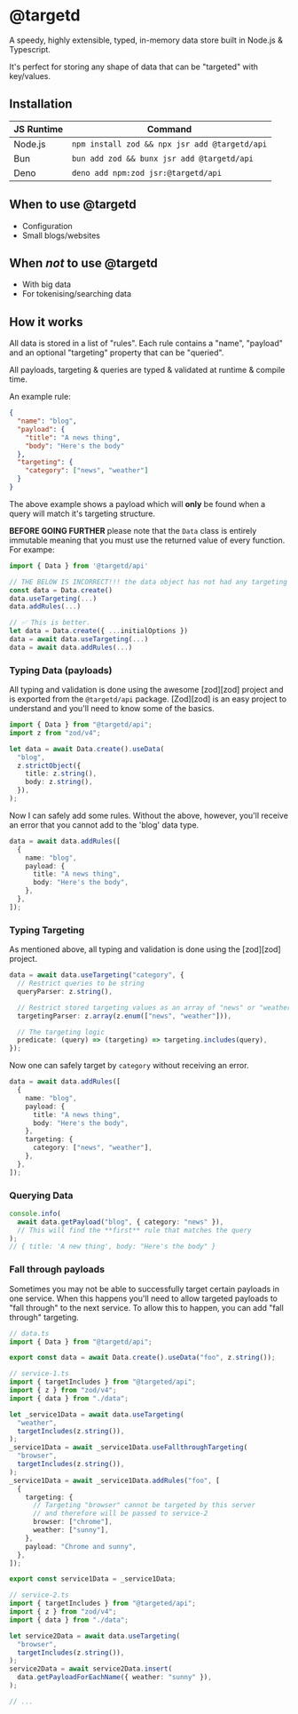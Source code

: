 # @targetd

A speedy, highly extensible, typed, in-memory data store built in Node.js &
Typescript.

It's perfect for storing any shape of data that can be "targeted" with
key/values.

## Installation

| JS Runtime | Command                                       |
| ---------- | --------------------------------------------- |
| Node.js    | `npm install zod && npx jsr add @targetd/api` |
| Bun        | `bun add zod && bunx jsr add @targetd/api`    |
| Deno       | `deno add npm:zod jsr:@targetd/api`           |

## When to use @targetd

- Configuration
- Small blogs/websites

## When _not_ to use @targetd

- With big data
- For tokenising/searching data

## How it works

All data is stored in a list of "rules". Each rule contains a "name", "payload"
and an optional "targeting" property that can be "queried".

All payloads, targeting & queries are typed & validated at runtime & compile
time.

An example rule:

```json
{
  "name": "blog",
  "payload": {
    "title": "A news thing",
    "body": "Here's the body"
  },
  "targeting": {
    "category": ["news", "weather"]
  }
}
```

The above example shows a payload which will **only** be found when a query will
match it's targeting structure.

**BEFORE GOING FURTHER** please note that the `Data` class is entirely immutable
meaning that you must use the returned value of every function. For exampe:

```typescript
import { Data } from '@targetd/api'

// THE BELOW IS INCORRECT!!! the data object has not had any targeting or rules added
const data = Data.create()
data.useTargeting(...)
data.addRules(...)

// ✅ This is better.
let data = Data.create({ ...initialOptions })
data = await data.useTargeting(...)
data = await data.addRules(...)
```

### Typing Data (payloads)

All typing and validation is done using the awesome [zod][zod] project and is
exported from the `@targetd/api` package. [Zod][zod] is an easy project to
understand and you'll need to know some of the basics.

```typescript
import { Data } from "@targetd/api";
import z from "zod/v4";

let data = await Data.create().useData(
  "blog",
  z.strictObject({
    title: z.string(),
    body: z.string(),
  }),
);
```

Now I can safely add some rules. Without the above, however, you'll receive an
error that you cannot add to the 'blog' data type.

```typescript
data = await data.addRules([
  {
    name: "blog",
    payload: {
      title: "A news thing",
      body: "Here's the body",
    },
  },
]);
```

### Typing Targeting

As mentioned above, all typing and validation is done using the [zod][zod]
project.

```typescript
data = await data.useTargeting("category", {
  // Restrict queries to be string
  queryParser: z.string(),

  // Restrict stored targeting values as an array of "news" or "weather"
  targetingParser: z.array(z.enum(["news", "weather"])),

  // The targeting logic
  predicate: (query) => (targeting) => targeting.includes(query),
});
```

Now one can safely target by `category` without receiving an error.

```typescript
data = await data.addRules([
  {
    name: "blog",
    payload: {
      title: "A news thing",
      body: "Here's the body",
    },
    targeting: {
      category: ["news", "weather"],
    },
  },
]);
```

### Querying Data

```typescript
console.info(
  await data.getPayload("blog", { category: "news" }),
  // This will find the **first** rule that matches the query
);
// { title: 'A new thing', body: "Here's the body" }
```

### Fall through payloads

Sometimes you may not be able to successfully target certain payloads in one
service. When this happens you'll need to allow targeted payloads to "fall
through" to the next service. To allow this to happen, you can add "fall
through" targeting.

```typescript
// data.ts
import { Data } from "@targetd/api";

export const data = await Data.create().useData("foo", z.string());
```

```typescript
// service-1.ts
import { targetIncludes } from "@targeted/api";
import { z } from "zod/v4";
import { data } from "./data";

let _service1Data = await data.useTargeting(
  "weather",
  targetIncludes(z.string()),
);
_service1Data = await _service1Data.useFallthroughTargeting(
  "browser",
  targetIncludes(z.string()),
);
_service1Data = await _service1Data.addRules("foo", [
  {
    targeting: {
      // Targeting "browser" cannot be targeted by this server
      // and therefore will be passed to service-2
      browser: ["chrome"],
      weather: ["sunny"],
    },
    payload: "Chrome and sunny",
  },
]);

export const service1Data = _service1Data;
```

```typescript
// service-2.ts
import { targetIncludes } from "@targeted/api";
import { z } from "zod/v4";
import { data } from "./data";

let service2Data = await data.useTargeting(
  "browser",
  targetIncludes(z.string()),
);
service2Data = await service2Data.insert(
  data.getPayloadForEachName({ weather: "sunny" }),
);

// ...
```
